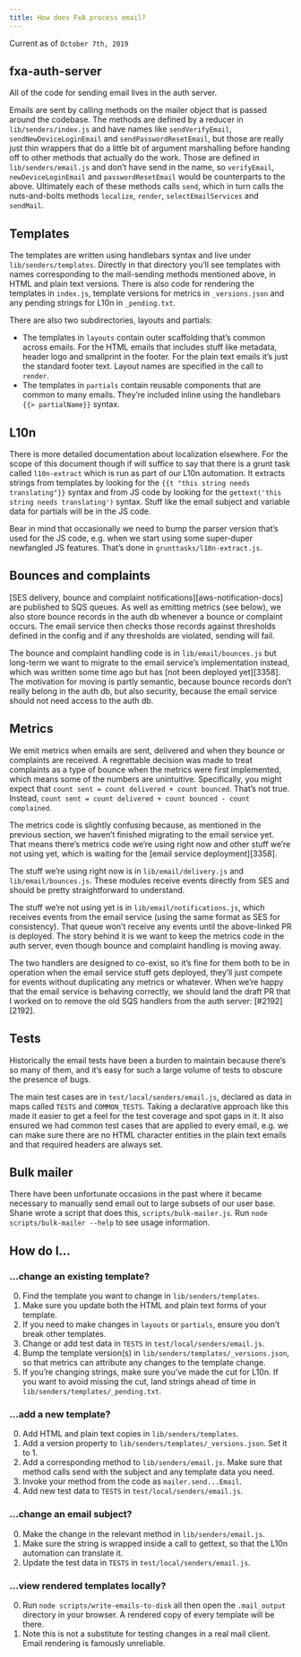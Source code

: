 ```yaml
---
title: How does FxA process email?
---
```


Current as of `October 7th, 2019`

## fxa-auth-server

All of the code for sending email lives in the auth server.

Emails are sent by calling methods on the mailer object that is passed around the codebase. The methods are defined by a reducer in `lib/senders/index.js` and have names like `sendVerifyEmail`, `sendNewDeviceLoginEmail` and `sendPasswordResetEmail`, but those are really just thin wrappers that do a little bit of argument marshalling before handing off to other methods that actually do the work. Those are defined in `lib/senders/email.js` and don’t have send in the name, so `verifyEmail`, `newDeviceLoginEmail` and `passwordResetEmail` would be counterparts to the above. Ultimately each of these methods calls `send`, which in turn calls the nuts-and-bolts methods `localize`, `render`, `selectEmailServices` and `sendMail`.

## Templates

The templates are written using handlebars syntax and live under `lib/senders/templates`. Directly in that directory you’ll see templates with names corresponding to the mail-sending methods mentioned above, in HTML and plain text versions. There is also code for rendering the templates in `index.js`, template versions for metrics in `_versions.json` and any pending strings for L10n in `_pending.txt`.

There are also two subdirectories, layouts and partials:

* The templates in `layouts` contain outer scaffolding that’s common across emails. For the HTML emails that includes stuff like metadata, header logo and smallprint in the footer. For the plain text emails it’s just the standard footer text. Layout names are specified in the call to `render`.
* The templates in `partials` contain reusable components that are common to many emails. They’re included inline using the handlebars `{{> partialName}}` syntax.

## L10n

There is more detailed documentation about localization elsewhere. For the scope of this document though if will suffice to say that there is a grunt task called `l10n-extract` which is run as part of our L10n automation. It extracts strings from templates by looking for the `{{t "this string needs translating"}}` syntax and from JS code by looking for the `gettext('this string needs translating')` syntax.  Stuff like the email subject and variable data for partials will be in the JS code.

Bear in mind that occasionally we need to bump the parser version that’s used for the JS code, e.g. when we start using some super-duper newfangled JS features. That’s done in `grunttasks/l10n-extract.js`.

## Bounces and complaints

[SES delivery, bounce and complaint notifications][aws-notification-docs] are published to SQS queues. As well as emitting metrics (see below), we also store bounce records in the auth db whenever a bounce or complaint occurs. The email service then checks those records against thresholds defined in the config and if any thresholds are violated, sending will fail.

The bounce and complaint handling code is in `lib/email/bounces.js` but long-term we want to migrate to the email service’s implementation instead, which was written some time ago but has [not been deployed yet][3358]. The motivation for moving is partly semantic, because bounce records don’t really belong in the auth db, but also security, because the email service should not need access to the auth db.

## Metrics

We emit metrics when emails are sent, delivered and when they bounce or complaints are received. A regrettable decision was made to treat complaints as a type of bounce when the metrics were first implemented, which means some of the numbers are unintuitive. Specifically, you might expect that `count sent = count delivered + count bounced`. That’s not true. Instead, `count sent = count delivered + count bounced - count complained`.

The metrics code is slightly confusing because, as mentioned in the previous section, we haven’t finished migrating to the email service yet. That means there’s metrics code we’re using right now and other stuff we’re not using yet, which is waiting for the [email service deployment][3358].

The stuff we’re using right now is in `lib/email/delivery.js` and `lib/email/bounces.js`. These modules receive events directly from SES and should be pretty straightforward to understand.

The stuff we’re not using yet is in `lib/email/notifications.js`, which receives events from the email service (using the same format as SES for consistency). That queue won’t receive any events until the above-linked PR is deployed. The story behind it is we want to keep the metrics code in the auth server, even though bounce and complaint handling is moving away.

The two handlers are designed to co-exist, so it’s fine for them both to be in operation when the email service stuff gets deployed, they’ll just compete for events without duplicating any metrics or whatever. When we’re happy that the email service is behaving correctly, we should land the draft PR that I worked on to remove the old SQS handlers from the auth server: [#2192][2192].

## Tests

Historically the email tests have been a burden to maintain because there’s so many of them, and it’s easy for such a large volume of tests to obscure the presence of bugs.

The main test cases are in `test/local/senders/email.js`, declared as data in maps called `TESTS` and `COMMON_TESTS`. Taking a declarative approach like this made it easier to get a feel for the test coverage and spot gaps in it. It also ensured we had common test cases that are applied to every email, e.g. we can make sure there are no HTML character entities in the plain text emails and that required headers are always set.

## Bulk mailer

There have been unfortunate occasions in the past where it became necessary to manually send email out to large subsets of our user base. Shane wrote a script that does this, `scripts/bulk-mailer.js`. Run `node scripts/bulk-mailer --help` to see usage information.

## How do I…

### ...change an existing template?
0. Find the template you want to change in `lib/senders/templates`.
0. Make sure you update both the HTML and plain text forms of your template.
0. If you need to make changes in `layouts` or `partials`, ensure you don’t break other templates.
0. Change or add test data in `TESTS` in `test/local/senders/email.js`.
0. Bump the template version(s) in `lib/senders/templates/_versions.json`, so that metrics can attribute any changes to the template change.
0. If you’re changing strings, make sure you’ve made the cut for L10n. If you want to avoid missing the cut, land strings ahead of time in `lib/senders/templates/_pending.txt`.

### ...add a new template?
0. Add HTML and plain text copies in `lib/senders/templates`.
0. Add a version property to `lib/senders/templates/_versions.json`. Set it to 1.
0. Add a corresponding method to `lib/senders/email.js`. Make sure that method calls send with the subject and any template data you need.
0. Invoke your method from the code as `mailer.send...Email`.
0. Add new test data to `TESTS` in `test/local/senders/email.js`.

### ...change an email subject?

0. Make the change in the relevant method in `lib/senders/email.js`.
0. Make sure the string is wrapped inside a call to gettext, so that the L10n automation can translate it.
0. Update the test data in `TESTS` in `test/local/senders/email.js`.

### ...view rendered templates locally?

0. Run `node scripts/write-emails-to-disk` all then open the `.mail_output` directory in your browser. A rendered copy of every template will be there.
0. Note this is not a substitute for testing changes in a real mail client. Email rendering is famously unreliable.
